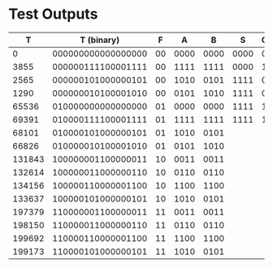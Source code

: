 # Test Outputs

| T        | T (binary)           | F    | A      | B      | S      | Co  |
| -------- | -------------------- | ---- | ------ | ------ | ------ | --- |
| $0$      | $000000000000000000$ | $00$ | $0000$ | $0000$ | $0000$ | $0$ |
| $3855$   | $000000111100001111$ | $00$ | $1111$ | $1111$ | $0000$ | $1$ |
| $2565$   | $000000101000000101$ | $00$ | $1010$ | $0101$ | $1111$ | $0$ |
| $1290$   | $000000010100001010$ | $00$ | $0101$ | $1010$ | $1111$ | $0$ |
| $65536$  | $010000000000000000$ | $01$ | $0000$ | $0000$ | $1111$ | $1$ |
| $69391$  | $010000111100001111$ | $01$ | $1111$ | $1111$ | $1111$ | $1$ |
| $68101$  | $010000101000000101$ | $01$ | $1010$ | $0101$ |        |     |
| $66826$  | $010000010100001010$ | $01$ | $0101$ | $1010$ |        |     |
| $131843$ | $100000001100000011$ | $10$ | $0011$ | $0011$ |        |     |
| $132614$ | $100000011000000110$ | $10$ | $0110$ | $0110$ |        |     |
| $134156$ | $100000110000001100$ | $10$ | $1100$ | $1100$ |        |     |
| $133637$ | $100000101000000101$ | $10$ | $1010$ | $0101$ |        |     |
| $197379$ | $110000001100000011$ | $11$ | $0011$ | $0011$ |        |     |
| $198150$ | $110000011000000110$ | $11$ | $0110$ | $0110$ |        |     |
| $199692$ | $110000110000001100$ | $11$ | $1100$ | $1100$ |        |     |
| $199173$ | $110000101000000101$ | $11$ | $1010$ | $0101$ |        |     |
